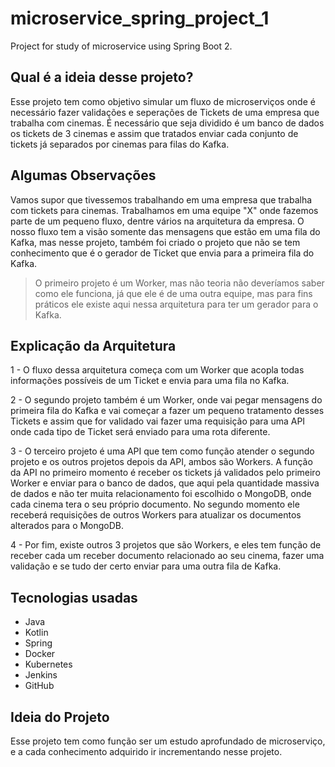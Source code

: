 # microservice_spring_project_1

Project for study of microservice using Spring Boot 2.

## Qual é a ideia desse projeto?

Esse projeto tem como objetivo simular um fluxo de microserviços onde é necessário fazer validações e seperações de Tickets de uma empresa que trabalha com cinemas. É necessário que seja dividido é um banco de dados os tickets de 3 cinemas e assim que tratados enviar cada conjunto de tickets já separados por cinemas para filas do Kafka.

## Algumas Observações

Vamos supor que tivessemos trabalhando em uma empresa que trabalha com tickets para cinemas. Trabalhamos em uma equipe "X" onde fazemos parte de um pequeno fluxo, dentre vários na arquitetura da empresa. O nosso fluxo tem a visão somente das mensagens que estão em uma fila do Kafka, mas nesse projeto, também foi criado o projeto que não se tem conhecimento que é o gerador de Ticket que envia para a primeira fila do Kafka.

> O primeiro projeto é um Worker, mas não teoria não deveríamos saber como ele funciona, já que ele é de uma outra equipe, mas para fins práticos ele existe aqui nessa arquitetura para ter um gerador para o Kafka.

## Explicação da Arquitetura

1 - O fluxo dessa arquitetura começa com um Worker que acopla todas informações possíveis de um Ticket e envia para uma fila no Kafka. 

2 - O segundo projeto também é um Worker, onde vai pegar mensagens do primeira fila do Kafka e vai começar a fazer um pequeno tratamento desses Tickets e assim que for validado vai fazer uma requisição para uma API onde cada tipo de Ticket será enviado para uma rota diferente. 

3 - O terceiro projeto é uma API que tem como função atender o segundo projeto e os outros projetos depois da API, ambos são Workers. A função da API no primeiro momento é receber os tickets já validados pelo primeiro Worker e enviar para o banco de dados, que aqui pela quantidade massiva de dados e não ter muita relacionamento foi escolhido o MongoDB, onde cada cinema tera o seu próprio documento. No segundo momento ele receberá requisições de outros Workers para atualizar os documentos alterados para o MongoDB.

4 - Por fim, existe outros 3 projetos que são Workers, e eles tem função de receber cada um receber documento relacionado ao seu cinema, fazer uma validação e se tudo der certo enviar para uma outra fila de Kafka.

## Tecnologias usadas

* Java 
* Kotlin
* Spring
* Docker
* Kubernetes
* Jenkins
* GitHub

## Ideia do Projeto

Esse projeto tem como função ser um estudo aprofundado de microserviço, e a cada conhecimento adquirido ir incrementando nesse projeto.